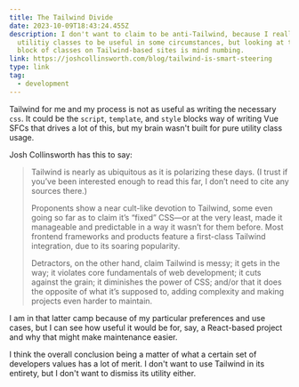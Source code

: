 ```yaml
---
title: The Tailwind Divide
date: 2023-10-09T18:43:24.455Z
description: I don't want to claim to be anti-Tailwind, because I really do find
  utilitiy classes to be useful in some circumstances, but looking at the giant
  block of classes on Tailwind-based sites is mind numbing.
link: https://joshcollinsworth.com/blog/tailwind-is-smart-steering
type: link
tag:
  - development
---
```

Tailwind for me and my process is not as useful as writing the necessary `css`. It could be the `script`, `template`, and `style` blocks way of writing Vue SFCs that drives a lot of this, but my brain wasn't built for pure utility class usage.

Josh Collinsworth has this to say: 

> Tailwind is nearly as ubiquitous as it is polarizing these days. (I trust if you’ve been interested enough to read this far, I don’t need to cite any sources there.)
>
> Proponents show a near cult-like devotion to Tailwind, some even going so far as to claim it’s “fixed” CSS—or at the very least, made it manageable and predictable in a way it wasn’t for them before. Most frontend frameworks and products feature a first-class Tailwind integration, due to its soaring popularity.
>
> Detractors, on the other hand, claim Tailwind is messy; it gets in the way; it violates core fundamentals of web development; it cuts against the grain; it diminishes the power of CSS; and/or that it does the opposite of what it’s supposed to, adding complexity and making projects even harder to maintain.

I am in that latter camp because of my particular preferences and use cases, but I can see how useful it would be for, say, a React-based project and why that might make maintenance easier.

I think the overall conclusion being a matter of what a certain set of developers values has a lot of merit. I don't want to use Tailwind in its entirety, but I don't want to dismiss its utility either.